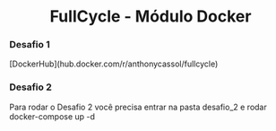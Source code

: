 <h1 align="center">FullCycle - Módulo Docker</h1>


<h3>Desafio 1</h3>
[DockerHub](hub.docker.com/r/anthonycassol/fullcycle)

<p></p>

<h3>Desafio 2</h3>
Para rodar o Desafio 2 você precisa entrar na pasta desafio_2 e rodar docker-compose up -d